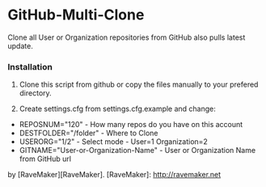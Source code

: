 GitHub-Multi-Clone
==================

Clone all User or Organization repositories from GitHub also pulls latest update.

### Installation

1. Clone this script from github or copy the files manually to your prefered directory.

2. Create settings.cfg from settings.cfg.example and change:

- REPOSNUM="120" - How many repos do you have on this account
- DESTFOLDER="/folder" - Where to Clone
- USERORG="1/2" - Select mode - User=1 Organization=2
- GITNAME="User-or-Organization-Name" - User or Organization Name from GitHub url


by [RaveMaker][RaveMaker].
[RaveMaker]: http://ravemaker.net
